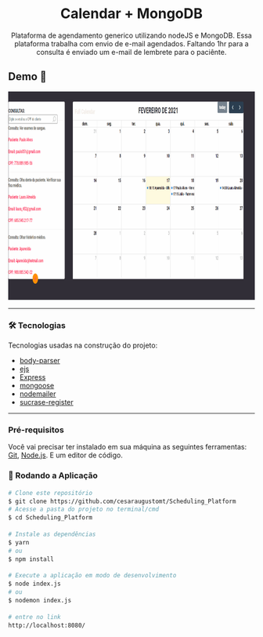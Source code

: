<h1 align="center" style="text-align: center; font-weight: bold;">Calendar + MongoDB</h1>
<p align="center">Plataforma de agendamento generico utilizando nodeJS e MongoDB. Essa plataforma trabalha com envio de e-mail agendados. Faltando 1hr para a consulta é enviado um e-mail de lembrete para o paciênte.  </p>

## Demo 📸

<div align="center" >
  <img src="./github/agenda.gif" alt="demo-web" height="425">

</div>

---

### 🛠 Tecnologias

Tecnologias usadas na construção do projeto:

- [body-parser](https://www.npmjs.com/package/body-parser)
- [ejs](https://ejs.co/)
- [Express](https://expressjs.com/)
- [mongoose](https://mongoosejs.com/)
- [nodemailer](https://nodemailer.com/about/)
- [sucrase-register](https://github.com/alangpierce/sucrase)

---

### Pré-requisitos

Você vai precisar ter instalado em sua máquina as seguintes ferramentas:
[Git](https://git-scm.com), [Node.js](https://nodejs.org/en/).
E um editor de código.

### 🎲 Rodando a Aplicação

```bash
# Clone este repositório
$ git clone https://github.com/cesaraugustomt/Scheduling_Platform
# Acesse a pasta do projeto no terminal/cmd
$ cd Scheduling_Platform

# Instale as dependências
$ yarn
# ou
$ npm install

# Execute a aplicação em modo de desenvolvimento
$ node index.js
# ou
$ nodemon index.js

# entre no link
http://localhost:8080/


```
